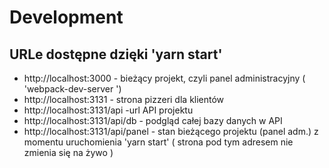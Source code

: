 # Development

## URLe dostępne dzięki 'yarn start'

- http://localhost:3000 - bieżący projekt, czyli panel administracyjny ( 'webpack-dev-server ')
- http://localhost:3131 - strona pizzeri dla klientów
- http://localhost:3131/api -url API projektu
- http://localhost:3131/api/db - podgląd całej bazy danych w API
- http://localhost:3131/api/panel - stan bieżącego projektu (panel adm.) z momentu uruchomienia 'yarn start' ( strona pod tym adresem nie zmienia się na żywo )


